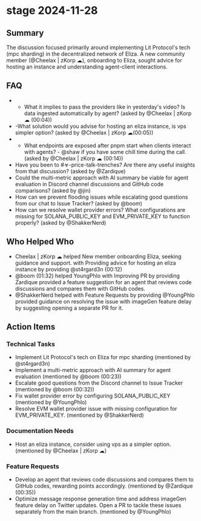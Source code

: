 # stage 2024-11-28

## Summary
The discussion focused primarily around implementing Lit Protocol's tech (mpc sharding) in the decentralized network of Eliza. A new community member (@Cheelax | zKorp ☁), onboarding to Eliza, sought advice for hosting an instance and understanding agent-client interactions.

## FAQ
- - What it implies to pass the providers like in yesterday's video? Is data ingested automatically by agent? (asked by @Cheelax | zKorp ☁ (00:04))
- -What solution would you advise for hosting an eliza instance, is vps simpler option? (asked by @Cheelax | zKorp ☁(00:05))
- - What endpoints are exposed after pnpm start when clients interact with agents? - @shaw if you have some chill time during the call. (asked by @Cheelax | zKorp ☁ (00:14))
- Have you been to #☣-price-talk-trenches? Are there any useful insights from that discussion? (asked by @Zardique)
- Could the multi-metric approach with AI summary be viable for agent evaluation in Discord channel discussions and GitHub code comparisons? (asked by @jin)
- How can we prevent flooding issues while escalating good questions from our chat to Issue Tracker? (asked by @boom)
- How can we resolve wallet provider errors? What configurations are missing for SOLANA_PUBLIC_KEY and EVM_PRIVATE_KEY to function properly? (asked by @ShakkerNerd)

## Who Helped Who
- Cheelax | zKorp ☁ helped New member onboarding Eliza, seeking guidance and support. with Providing advice for hosting an eliza instance by providing @st4rgard3n (00:12)
- @boom (01:32) helped YoungPhlo with Improving PR by providing Zardique provided a feature suggestion for an agent that reviews code discussions and compares them with GitHub codes.
- @ShakkerNerd helped  with Feature Requests by providing @YoungPhlo provided guidance on resolving the issue with imageGen feature delay by suggesting opening a separate PR for it.

## Action Items

### Technical Tasks
- Implement Lit Protocol's tech on Eliza for mpc sharding (mentioned by @st4rgard3n)
- Implement a multi-metric approach with AI summary for agent evaluation (mentioned by @boom (00:23))
- Escalate good questions from the Discord channel to Issue Tracker (mentioned by @boom (00:32))
- Fix wallet provider error by configuring SOLANA_PUBLIC_KEY (mentioned by @YoungPhlo)
- Resolve EVM wallet provider issue with missing configuration for EVM_PRIVATE_KEY. (mentioned by @ShakkerNerd)

### Documentation Needs
- Host an eliza instance, consider using vps as a simpler option. (mentioned by @Cheelax | zKorp ☁)

### Feature Requests
- Develop an agent that reviews code discussions and compares them to GitHub codes, rewarding points accordingly. (mentioned by @Zardique (00:35))
- Optimize message response generation time and address imageGen feature delay on Twitter updates. Open a PR to tackle these issues separately from the main branch. (mentioned by @YoungPhlo)